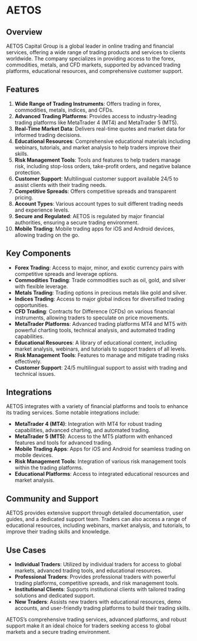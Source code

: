 ﻿# AETOS

## Overview
AETOS Capital Group is a global leader in online trading and financial services, offering a wide range of trading products and services to clients worldwide. The company specializes in providing access to the forex, commodities, metals, and CFD markets, supported by advanced trading platforms, educational resources, and comprehensive customer support.

## Features
1. **Wide Range of Trading Instruments**: Offers trading in forex, commodities, metals, indices, and CFDs.
2. **Advanced Trading Platforms**: Provides access to industry-leading trading platforms like MetaTrader 4 (MT4) and MetaTrader 5 (MT5).
3. **Real-Time Market Data**: Delivers real-time quotes and market data for informed trading decisions.
4. **Educational Resources**: Comprehensive educational materials including webinars, tutorials, and market analysis to help traders improve their skills.
5. **Risk Management Tools**: Tools and features to help traders manage risk, including stop-loss orders, take-profit orders, and negative balance protection.
6. **Customer Support**: Multilingual customer support available 24/5 to assist clients with their trading needs.
7. **Competitive Spreads**: Offers competitive spreads and transparent pricing.
8. **Account Types**: Various account types to suit different trading needs and experience levels.
9. **Secure and Regulated**: AETOS is regulated by major financial authorities, ensuring a secure trading environment.
10. **Mobile Trading**: Mobile trading apps for iOS and Android devices, allowing trading on the go.

## Key Components
- **Forex Trading**: Access to major, minor, and exotic currency pairs with competitive spreads and leverage options.
- **Commodities Trading**: Trade commodities such as oil, gold, and silver with flexible leverage.
- **Metals Trading**: Trading options in precious metals like gold and silver.
- **Indices Trading**: Access to major global indices for diversified trading opportunities.
- **CFD Trading**: Contracts for Difference (CFDs) on various financial instruments, allowing traders to speculate on price movements.
- **MetaTrader Platforms**: Advanced trading platforms MT4 and MT5 with powerful charting tools, technical analysis, and automated trading capabilities.
- **Educational Resources**: A library of educational content, including market analysis, webinars, and tutorials to support traders of all levels.
- **Risk Management Tools**: Features to manage and mitigate trading risks effectively.
- **Customer Support**: 24/5 multilingual support to assist with trading and technical issues.

## Integrations
AETOS integrates with a variety of financial platforms and tools to enhance its trading services. Some notable integrations include:

- **MetaTrader 4 (MT4)**: Integration with MT4 for robust trading capabilities, advanced charting, and automated trading.
- **MetaTrader 5 (MT5)**: Access to the MT5 platform with enhanced features and tools for advanced trading.
- **Mobile Trading Apps**: Apps for iOS and Android for seamless trading on mobile devices.
- **Risk Management Tools**: Integration of various risk management tools within the trading platforms.
- **Educational Platforms**: Access to integrated educational resources and market analysis.

## Community and Support
AETOS provides extensive support through detailed documentation, user guides, and a dedicated support team. Traders can also access a range of educational resources, including webinars, market analysis, and tutorials, to improve their trading skills and knowledge.

## Use Cases
- **Individual Traders**: Utilized by individual traders for access to global markets, advanced trading tools, and educational resources.
- **Professional Traders**: Provides professional traders with powerful trading platforms, competitive spreads, and risk management tools.
- **Institutional Clients**: Supports institutional clients with tailored trading solutions and dedicated support.
- **New Traders**: Assists new traders with educational resources, demo accounts, and user-friendly trading platforms to build their trading skills.

AETOS’s comprehensive trading services, advanced platforms, and robust support make it an ideal choice for traders seeking access to global markets and a secure trading environment.
